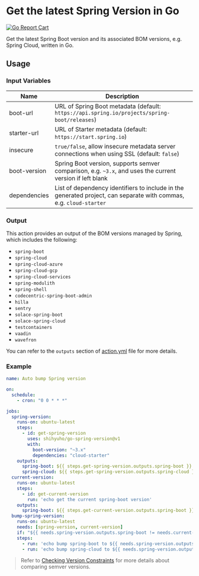 # Get the latest Spring Version in Go

[![Go Report Cart](https://goreportcard.com/badge/github.com/shihyuho/go-spring-version)](https://goreportcard.com/report/github.com/shihyuho/go-spring-version)

Get the latest Spring Boot version and its associated BOM versions, e.g. Spring Cloud, written in Go.

## Usage

### Input Variables

| Name | Description |
|------|-------------|
| boot-url | URL of Spring Boot metadata (default: `https://api.spring.io/projects/spring-boot/releases`) |
| starter-url | URL of Starter metadata (default: `https://start.spring.io`) |
| insecure | `true/false`, allow insecure metadata server connections when using SSL (default: `false`) |
| boot-version | Spring Boot version, supports semver comparison, e.g. `~3.x`, and uses the current version if left blank |
| dependencies | List of dependency identifiers to include in the generated project, can separate with commas, e.g. `cloud-starter` |

### Output

This action provides an output of the BOM versions managed by Spring, which includes the following:

- `spring-boot`
- `spring-cloud`
- `spring-cloud-azure`
- `spring-cloud-gcp`
- `spring-cloud-services`
- `spring-modulith`
- `spring-shell`
- `codecentric-spring-boot-admin`
- `hilla`
- `sentry`
- `solace-spring-boot`
- `solace-spring-cloud`
- `testcontainers`
- `vaadin`
- `wavefron`

You can refer to the `outputs` section of [action.yml](action.yml) file for more details.

### Example

```yaml
name: Auto bump Spring version

on:
  schedule:
    - cron: "0 0 * * *"

jobs:
  spring-version:
    runs-on: ubuntu-latest
    steps:
      - id: get-spring-version
        uses: shihyuho/go-spring-version@v1
        with:
          boot-version: "~3.x"
          dependencies: "cloud-starter"
    outputs:
      spring-boot: ${{ steps.get-spring-version.outputs.spring-boot }}
      spring-cloud: ${{ steps.get-spring-version.outputs.spring-cloud }}
  current-version:
    runs-on: ubuntu-latest
    steps:
      - id: get-current-version
        run: 'echo get the current spring-boot version'
    outputs:
      spring-boot: ${{ steps.get-current-version.outputs.spring-boot }}
  bump-spring-version:
    runs-on: ubuntu-latest
    needs: [spring-version, current-version]
    if: "${{ needs.spring-version.outputs.spring-boot != needs.current-version.outputs.spring-boot }}"
    steps:
      - run: 'echo bump spring-boot to ${{ needs.spring-version.outputs.spring-boot }}'
      - run: 'echo bump spring-cloud to ${{ needs.spring-version.outputs.spring-cloud }}'
```

> Refer to [Checking Version Constraints](https://github.com/Masterminds/semver#checking-version-constraints) for more details about comparing semver versions.
